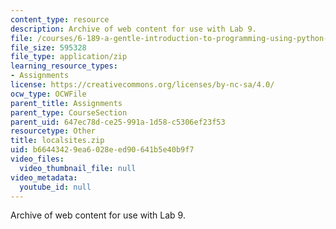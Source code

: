 ```yaml
---
content_type: resource
description: Archive of web content for use with Lab 9.
file: /courses/6-189-a-gentle-introduction-to-programming-using-python-january-iap-2008/b66443429ea6028eed90641b5e40b9f7_localsites.zip
file_size: 595328
file_type: application/zip
learning_resource_types:
- Assignments
license: https://creativecommons.org/licenses/by-nc-sa/4.0/
ocw_type: OCWFile
parent_title: Assignments
parent_type: CourseSection
parent_uid: 647ec78d-ce25-991a-1d58-c5306ef23f53
resourcetype: Other
title: localsites.zip
uid: b6644342-9ea6-028e-ed90-641b5e40b9f7
video_files:
  video_thumbnail_file: null
video_metadata:
  youtube_id: null
---
```

Archive of web content for use with Lab 9.